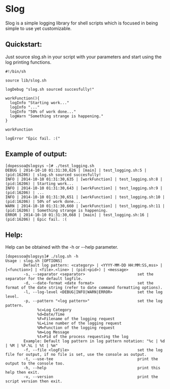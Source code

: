Slog
====

Slog is a simple logging library for shell scripts which is focused in being simple to use yet customizable.

Quickstart:
-----------

Just source slog.sh in your script with your parameters and start using the log printing functions.

	#!/bin/sh

	source lib/slog.sh

	logDebug "slog.sh sourced succesfully!"

	workFunction(){
	  logInfo "Starting work..."
	  logInfo "..."
	  logInfo "50% of work done..."
	  logWarn "Something strange is happening."
	}

	workFunction

	logError "Epic fail. :("


Example of output:
------------------

	[dopessoa@slogsys ~]# ./test_logging.sh
	DEBUG | 2014-10-10 01:31:30,626 | [main] | test_logging.sh:5 | (pid:16206) | slog.sh sourced succesfully!
	INFO | 2014-10-10 01:31:30,635 | [workFunction] | test_logging.sh:8 | (pid:16206) | Starting work...
	INFO | 2014-10-10 01:31:30,643 | [workFunction] | test_logging.sh:9 | (pid:16206) | ...
	INFO | 2014-10-10 01:31:30,651 | [workFunction] | test_logging.sh:10 | (pid:16206) | 50% of work done...
	WARN | 2014-10-10 01:31:30,660 | [workFunction] | test_logging.sh:11 | (pid:16206) | Something strange is happening.
	ERROR | 2014-10-10 01:31:30,668 | [main] | test_logging.sh:16 | (pid:16206) | Epic fail. :(

Help:
-----

Help can be obtained with the -h or --help parameter.

	[dopessoa@slogsys]# ./slog.sh -h
	Usage : slog.sh [OPTIONS]
	        Default log pattern: <category> | <YYYY-MM-DD HH:MM:SS,mss> | [<function>] | <file>.<line> | (pid:<pid>) | <message>
	        -s, --separator <separator>                       set the separator for the default logfile.
	        -d, --date-format <date format>                   set the format of the date string (refer to date command formatting options).
	        -l, --log-level <DEBUG|INFO|WARN|ERROR>           set the log level.
	        -p, --pattern "<log pattern>"                     set the log pattern.
	              %c=Log Category
	              %d=Date/Time
	              %F=Filename of the logging request
	              %L=Line number of the logging request
	              %M=Function of the logging request
	              %m=Log Message
	              %t=Pid of the process requesting the log
	        Example: Default log pattern in log pattern notation: "%c | %d | %M | %F.%L | %t | %m"
	        -f, --file <logFile>                              set the log file for output, if no file is set, use the console as output.
	        -t, --use-tee                                     print the output to the console too.
	        -h, --help                                        print this help then exit.
	        -v, --version                                     print the script version then exit.

